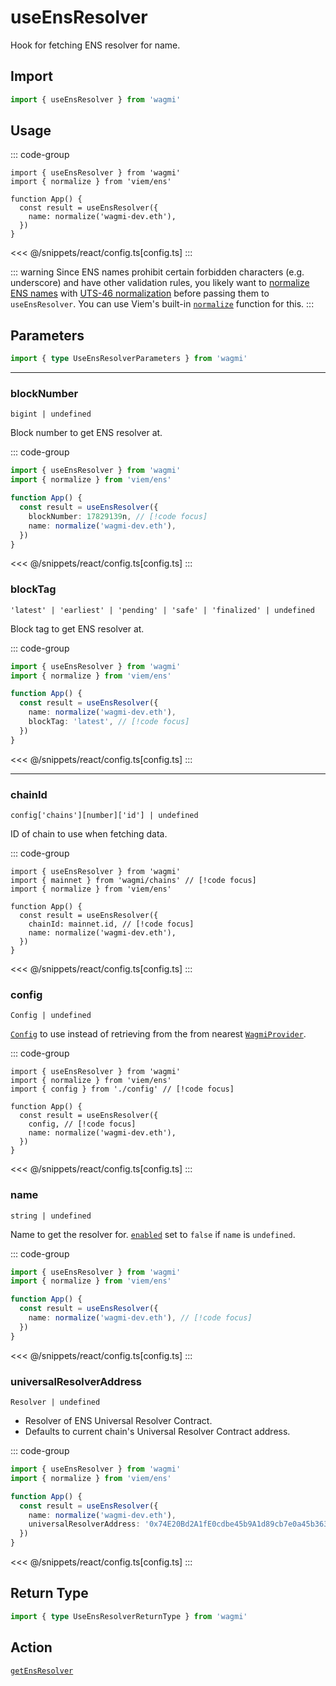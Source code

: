 <script setup>
const packageName = 'wagmi'
const actionName = 'getEnsResolver'
const typeName = 'GetEnsResolver'
const TData = 'string | null'
const TError = 'GetEnsResolverError'
</script>

# useEnsResolver

Hook for fetching ENS resolver for name.

## Import

```ts
import { useEnsResolver } from 'wagmi'
```

## Usage

::: code-group
```tsx [index.tsx]
import { useEnsResolver } from 'wagmi'
import { normalize } from 'viem/ens'

function App() {
  const result = useEnsResolver({
    name: normalize('wagmi-dev.eth'),
  })
}
```
<<< @/snippets/react/config.ts[config.ts]
:::

::: warning
Since ENS names prohibit certain forbidden characters (e.g. underscore) and have other validation rules, you likely want to [normalize ENS names](https://docs.ens.domains/contract-api-reference/name-processing#normalising-names) with [UTS-46 normalization](https://unicode.org/reports/tr46) before passing them to `useEnsResolver`. You can use Viem's built-in [`normalize`](https://viem.sh/docs/ens/utilities/normalize) function for this.
:::

## Parameters

```ts
import { type UseEnsResolverParameters } from 'wagmi'
```

---

### blockNumber

`bigint | undefined`

Block number to get ENS resolver at.

::: code-group
```ts [index.ts]
import { useEnsResolver } from 'wagmi'
import { normalize } from 'viem/ens'

function App() {
  const result = useEnsResolver({
    blockNumber: 17829139n, // [!code focus]
    name: normalize('wagmi-dev.eth'),
  })
}
```
<<< @/snippets/react/config.ts[config.ts]
:::

### blockTag

`'latest' | 'earliest' | 'pending' | 'safe' | 'finalized' | undefined`

Block tag to get ENS resolver at.

::: code-group
```ts [index.ts]
import { useEnsResolver } from 'wagmi'
import { normalize } from 'viem/ens'

function App() {
  const result = useEnsResolver({
    name: normalize('wagmi-dev.eth'),
    blockTag: 'latest', // [!code focus]
  })
}
```
<<< @/snippets/react/config.ts[config.ts]
:::

---

### chainId

`config['chains'][number]['id'] | undefined`

ID of chain to use when fetching data.

::: code-group
```tsx [index.tsx]
import { useEnsResolver } from 'wagmi'
import { mainnet } from 'wagmi/chains' // [!code focus]
import { normalize } from 'viem/ens'

function App() {
  const result = useEnsResolver({
    chainId: mainnet.id, // [!code focus]
    name: normalize('wagmi-dev.eth'),
  })
}
```
<<< @/snippets/react/config.ts[config.ts]
:::

### config

`Config | undefined`

[`Config`](/react/createConfig#config) to use instead of retrieving from the from nearest [`WagmiProvider`](/react/WagmiProvider).

::: code-group
```tsx [index.tsx]
import { useEnsResolver } from 'wagmi'
import { normalize } from 'viem/ens'
import { config } from './config' // [!code focus]

function App() {
  const result = useEnsResolver({
    config, // [!code focus]
    name: normalize('wagmi-dev.eth'),
  })
}
```
<<< @/snippets/react/config.ts[config.ts]
:::

### name

`string | undefined`

Name to get the resolver for. [`enabled`](#enabled) set to `false` if `name` is `undefined`.

::: code-group
```ts [index.ts]
import { useEnsResolver } from 'wagmi'
import { normalize } from 'viem/ens'

function App() {
  const result = useEnsResolver({
    name: normalize('wagmi-dev.eth'), // [!code focus]
  })
}
```
<<< @/snippets/react/config.ts[config.ts]
:::

### universalResolverAddress

`Resolver | undefined`

- Resolver of ENS Universal Resolver Contract.
- Defaults to current chain's Universal Resolver Contract address.

::: code-group
```ts [index.ts]
import { useEnsResolver } from 'wagmi'
import { normalize } from 'viem/ens'

function App() {
  const result = useEnsResolver({
    name: normalize('wagmi-dev.eth'),
    universalResolverAddress: '0x74E20Bd2A1fE0cdbe45b9A1d89cb7e0a45b36376', // [!code focus]
  })
}
```
<<< @/snippets/react/config.ts[config.ts]
:::

<!--@include: @shared/query-options.md-->

## Return Type

```ts
import { type UseEnsResolverReturnType } from 'wagmi'
```

<!--@include: @shared/query-result.md-->

<!--@include: @shared/query-imports.md-->

## Action

[`getEnsResolver`](/core/api/actions/getEnsResolver)